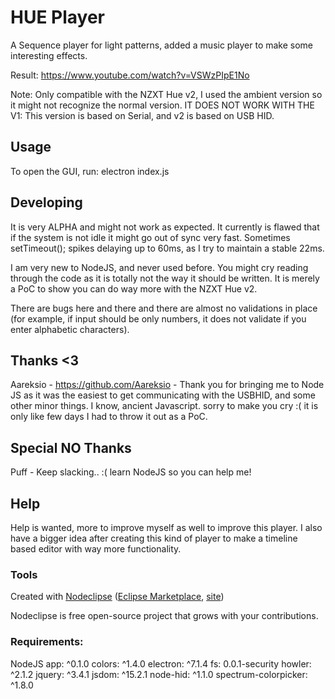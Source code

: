 # HUE Player

A Sequence player for light patterns, added a music player to make some interesting effects.

Result: https://www.youtube.com/watch?v=VSWzPIpE1No

Note: Only compatible with the NZXT Hue v2, I used the ambient version so it might not recognize the normal version.
IT DOES NOT WORK WITH THE V1: This version is based on Serial, and v2 is based on USB HID.

## Usage
To open the GUI, run: electron index.js


## Developing
It is very ALPHA and might not work as expected. It currently is flawed that if the system is not idle it might go out of sync very fast. 
Sometimes setTimeout(); spikes delaying up to 60ms, as I try to maintain a stable 22ms. 

I am very new to NodeJS, and never used before. You might cry reading through the code as it is totally not the way it should be written. 
It is merely a PoC to show you can do way more with the NZXT Hue v2.

There are bugs here and there and there are almost no validations in place (for example, if input should be only numbers, it does not validate if you enter alphabetic characters).

## Thanks <3
Aareksio - https://github.com/Aareksio - Thank you for bringing me to Node JS as it was the easiest to get communicating with the USBHID, and some other minor things.
I know, ancient Javascript. sorry to make you cry :( it is only like few days I had to throw it out as a PoC.

## Special NO Thanks
Puff - Keep slacking.. :( learn NodeJS so you can help me!

## Help

Help is wanted, more to improve myself as well to improve this player. I also have a bigger idea after creating this kind of player to make a timeline based editor with way more functionality.

### Tools

Created with [Nodeclipse](https://github.com/Nodeclipse/nodeclipse-1)
 ([Eclipse Marketplace](http://marketplace.eclipse.org/content/nodeclipse), [site](http://www.nodeclipse.org))   

Nodeclipse is free open-source project that grows with your contributions.

### Requirements:
NodeJS
app: ^0.1.0
colors: ^1.4.0
electron: ^7.1.4
fs: 0.0.1-security
howler: ^2.1.2
jquery: ^3.4.1
jsdom: ^15.2.1
node-hid: ^1.1.0
spectrum-colorpicker: ^1.8.0